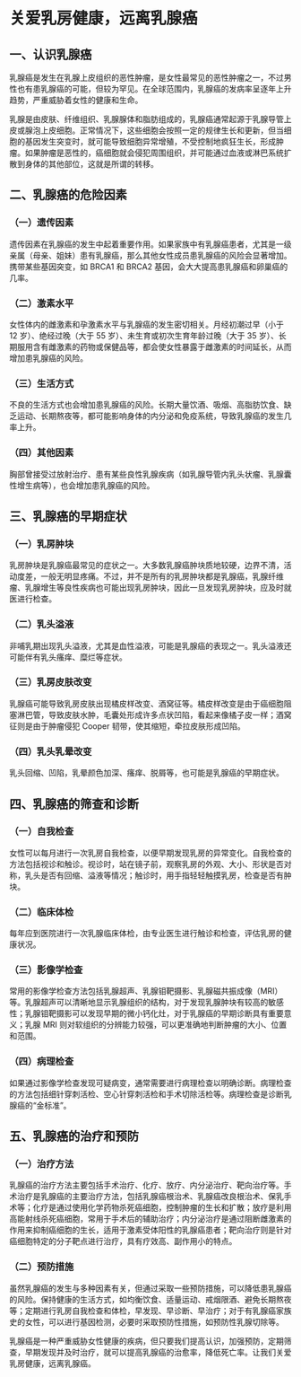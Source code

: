 # 关爱乳房健康，远离乳腺癌

## 一、认识乳腺癌
乳腺癌是发生在乳腺上皮组织的恶性肿瘤，是女性最常见的恶性肿瘤之一，不过男性也有患乳腺癌的可能，但较为罕见。在全球范围内，乳腺癌的发病率呈逐年上升趋势，严重威胁着女性的健康和生命。

乳腺是由皮肤、纤维组织、乳腺腺体和脂肪组成的，乳腺癌通常起源于乳腺导管上皮或腺泡上皮细胞。正常情况下，这些细胞会按照一定的规律生长和更新，但当细胞的基因发生突变时，就可能导致细胞异常增殖，不受控制地疯狂生长，形成肿瘤。如果肿瘤是恶性的，癌细胞就会侵犯周围组织，并可能通过血液或淋巴系统扩散到身体的其他部位，这就是所谓的转移。

## 二、乳腺癌的危险因素
### （一）遗传因素
遗传因素在乳腺癌的发生中起着重要作用。如果家族中有乳腺癌患者，尤其是一级亲属（母亲、姐妹）患有乳腺癌，那么其他女性成员患乳腺癌的风险会显著增加。携带某些基因突变，如 BRCA1 和 BRCA2 基因，会大大提高患乳腺癌和卵巢癌的几率。

### （二）激素水平
女性体内的雌激素和孕激素水平与乳腺癌的发生密切相关。月经初潮过早（小于 12 岁）、绝经过晚（大于 55 岁）、未生育或初次生育年龄过晚（大于 35 岁）、长期服用含有雌激素的药物或保健品等，都会使女性暴露于雌激素的时间延长，从而增加患乳腺癌的风险。

### （三）生活方式
不良的生活方式也会增加患乳腺癌的风险。长期大量饮酒、吸烟、高脂肪饮食、缺乏运动、长期熬夜等，都可能影响身体的内分泌和免疫系统，导致乳腺癌的发生几率上升。

### （四）其他因素
胸部曾接受过放射治疗、患有某些良性乳腺疾病（如乳腺导管内乳头状瘤、乳腺囊性增生病等），也会增加患乳腺癌的风险。

## 三、乳腺癌的早期症状
### （一）乳房肿块
乳房肿块是乳腺癌最常见的症状之一。大多数乳腺癌肿块质地较硬，边界不清，活动度差，一般无明显疼痛。不过，并不是所有的乳房肿块都是乳腺癌，乳腺纤维瘤、乳腺增生等良性疾病也可能出现乳房肿块，因此一旦发现乳房肿块，应及时就医进行检查。

### （二）乳头溢液
非哺乳期出现乳头溢液，尤其是血性溢液，可能是乳腺癌的表现之一。乳头溢液还可能伴有乳头瘙痒、糜烂等症状。

### （三）乳房皮肤改变
乳腺癌可能导致乳房皮肤出现橘皮样改变、酒窝征等。橘皮样改变是由于癌细胞阻塞淋巴管，导致皮肤水肿，毛囊处形成许多点状凹陷，看起来像橘子皮一样；酒窝征则是由于肿瘤侵犯 Cooper 韧带，使其缩短，牵拉皮肤形成凹陷。

### （四）乳头乳晕改变
乳头回缩、凹陷，乳晕颜色加深、瘙痒、脱屑等，也可能是乳腺癌的早期症状。

## 四、乳腺癌的筛查和诊断
### （一）自我检查
女性可以每月进行一次乳房自我检查，以便早期发现乳房的异常变化。自我检查的方法包括视诊和触诊。视诊时，站在镜子前，观察乳房的外观、大小、形状是否对称，乳头是否有回缩、溢液等情况；触诊时，用手指轻轻触摸乳房，检查是否有肿块。

### （二）临床体检
每年应到医院进行一次乳腺临床体检，由专业医生进行触诊和检查，评估乳房的健康状况。

### （三）影像学检查
常用的影像学检查方法包括乳腺超声、乳腺钼靶摄影、乳腺磁共振成像（MRI）等。乳腺超声可以清晰地显示乳腺组织的结构，对于发现乳腺肿块有较高的敏感性；乳腺钼靶摄影可以发现早期的微小钙化灶，对于乳腺癌的早期诊断具有重要意义；乳腺 MRI 则对软组织的分辨能力较强，可以更准确地判断肿瘤的大小、位置和范围。

### （四）病理检查
如果通过影像学检查发现可疑病变，通常需要进行病理检查以明确诊断。病理检查的方法包括细针穿刺活检、空心针穿刺活检和手术切除活检等。病理检查是诊断乳腺癌的“金标准”。

## 五、乳腺癌的治疗和预防
### （一）治疗方法
乳腺癌的治疗方法主要包括手术治疗、化疗、放疗、内分泌治疗、靶向治疗等。手术治疗是乳腺癌的主要治疗方法，包括乳腺癌根治术、乳腺癌改良根治术、保乳手术等；化疗是通过使用化学药物杀死癌细胞，控制肿瘤的生长和扩散；放疗是利用高能射线杀死癌细胞，常用于手术后的辅助治疗；内分泌治疗是通过阻断雌激素的作用来抑制癌细胞的生长，适用于激素受体阳性的乳腺癌患者；靶向治疗则是针对癌细胞特定的分子靶点进行治疗，具有疗效高、副作用小的特点。

### （二）预防措施
虽然乳腺癌的发生与多种因素有关，但通过采取一些预防措施，可以降低患乳腺癌的风险。保持健康的生活方式，如均衡饮食、适量运动、戒烟限酒、避免长期熬夜等；定期进行乳房自我检查和体检，早发现、早诊断、早治疗；对于有乳腺癌家族史的女性，可以进行基因检测，必要时采取预防性措施，如预防性乳腺切除等。

乳腺癌是一种严重威胁女性健康的疾病，但只要我们提高认识，加强预防，定期筛查，早期发现并及时治疗，就可以提高乳腺癌的治愈率，降低死亡率。让我们关爱乳房健康，远离乳腺癌。 